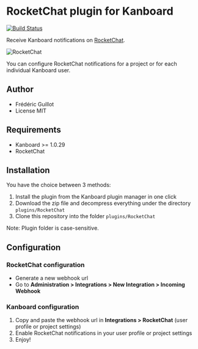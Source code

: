 RocketChat plugin for Kanboard
==============================

[![Build Status](https://travis-ci.org/kanboard/plugin-rocketchat.svg?branch=master)](https://travis-ci.org/kanboard/plugin-rocketchat)

Receive Kanboard notifications on [RocketChat](https://rocket.chat/).

![RocketChat](https://cloud.githubusercontent.com/assets/323546/12873674/abde70a0-cd91-11e5-81cb-bba95fc48a73.png)

You can configure RocketChat notifications for a project or for each individual Kanboard user.

Author
------

- Frédéric Guillot
- License MIT

Requirements
------------

- Kanboard >= 1.0.29
- RocketChat

Installation
------------

You have the choice between 3 methods:

1. Install the plugin from the Kanboard plugin manager in one click
2. Download the zip file and decompress everything under the directory `plugins/RocketChat`
3. Clone this repository into the folder `plugins/RocketChat`

Note: Plugin folder is case-sensitive.

Configuration
-------------

### RocketChat configuration

- Generate a new webhook url
- Go to **Administration > Integrations > New Integration > Incoming Webhook**

### Kanboard configuration

1. Copy and paste the webhook url in **Integrations > RocketChat** (user profile or project settings)
2. Enable RocketChat notifications in your user profile or project settings
3. Enjoy!
